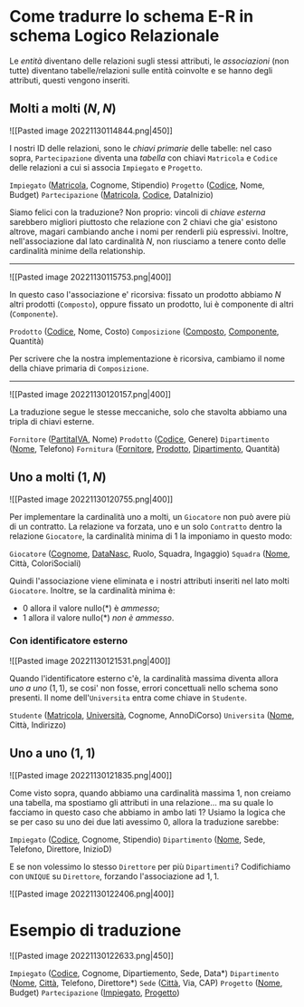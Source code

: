 ```toc
```
# Come tradurre lo schema E-R in schema Logico Relazionale

Le *entità* diventano delle relazioni sugli stessi attributi, le *associazioni* (non tutte) diventano tabelle/relazioni sulle entità coinvolte e se hanno degli attributi, questi vengono inseriti.

## Molti a molti ($N, N$)

![[Pasted image 20221130114844.png|450]]

I nostri ID delle relazioni, sono le *chiavi primarie* delle tabelle: nel caso sopra, `Partecipazione` diventa una *tabella* con chiavi `Matricola` e `Codice` delle relazioni a cui si associa `Impiegato` e `Progetto`.

$\mathtt{Impiegato}$ (<u>Matricola</u>, Cognome, Stipendio)
$\mathtt{Progetto}$ (<u>Codice</u>, Nome, Budget)
$\mathtt{Partecipazione}$ (<u>Matricola</u>, <u>Codice</u>, DataInizio)

Siamo felici con la traduzione?
Non proprio: vincoli di *chiave esterna* sarebbero migliori piuttosto che relazione con 2 chiavi che gia' esistono altrove, magari cambiando anche i nomi per renderli più espressivi. Inoltre, nell'associazione dal lato cardinalità $N$, non riusciamo a tenere conto delle cardinalità minime della relationship.

---

![[Pasted image 20221130115753.png|400]]

In questo caso l'associazione e' ricorsiva: fissato un prodotto abbiamo $N$ altri prodotti (`Composto`), oppure fissato un prodotto, lui è componente di altri (`Componente`).

$\mathtt{Prodotto}$ (<u>Codice</u>, Nome, Costo)
$\mathtt{Composizione}$ (<u>Composto</u>, <u>Componente</u>, Quantità)

Per scrivere che la nostra implementazione è ricorsiva, cambiamo il nome della chiave primaria di `Composizione`.

---

![[Pasted image 20221130120157.png|400]]

La traduzione segue le stesse meccaniche, solo che stavolta abbiamo una tripla di chiavi esterne.

$\mathtt{Fornitore}$ (<u>PartitaIVA</u>, Nome)
$\mathtt{Prodotto}$ (<u>Codice</u>, Genere)
$\mathtt{Dipartimento}$ (<u>Nome</u>, Telefono)
$\mathtt{Fornitura}$ (<u>Fornitore</u>, <u>Prodotto</u>, <u>Dipartimento</u>, Quantità)

## Uno a molti ($1, N$)

![[Pasted image 20221130120755.png|400]]

Per implementare la cardinalità uno a molti, un `Giocatore` non può avere più di un contratto. La relazione va forzata, uno e un solo `Contratto` dentro la relazione `Giocatore`, la cardinalità minima di 1 la imponiamo in questo modo:

$\mathtt{Giocatore}$ (<u>Cognome</u>, <u>DataNasc</u>, Ruolo, Squadra, Ingaggio)
$\mathtt{Squadra}$ (<u>Nome</u>, Città, ColoriSociali)

Quindi l'associazione viene eliminata e i nostri attributi inseriti nel lato molti `Giocatore`. Inoltre, se la cardinalità minima è:
- $0$ allora il valore nullo(\*) è *ammesso*;
- $1$ allora il valore nullo(\*) *non è ammesso*.

### Con identificatore esterno

![[Pasted image 20221130121531.png|400]]

Quando l'identificatore esterno c'è, la cardinalità massima diventa allora *uno a uno* ($1,1$), se cosi' non fosse, errori concettuali nello schema sono presenti.
Il nome dell'`Universita` entra come chiave in `Studente`.

$\mathtt{Studente}$ (<u>Matricola</u>, <u>Università</u>, Cognome, AnnoDiCorso)
$\mathtt{Universita}$ (<u>Nome</u>, Città, Indirizzo)

## Uno a uno ($1, 1$)

![[Pasted image 20221130121835.png|400]]

Come visto sopra, quando abbiamo una cardinalità massima $1$, non creiamo una tabella, ma spostiamo gli attributi in una relazione... ma su quale lo facciamo in questo caso che abbiamo in ambo lati $1$? 
Usiamo la logica che se per caso su uno dei due lati avessimo $0$, allora la traduzione sarebbe:

$\mathtt{Impiegato}$ (<u>Codice</u>, Cognome, Stipendio)
$\mathtt{Dipartimento}$ (<u>Nome</u>, Sede, Telefono, Direttore, InizioD)

E se non volessimo lo stesso `Direttore` per più `Dipartimenti`?
Codifichiamo con `UNIQUE` su `Direttore`, forzando l'associazione ad $1,1$.

![[Pasted image 20221130122406.png|400]]

# Esempio di traduzione

![[Pasted image 20221130122633.png|450]]

$\mathtt{Impiegato}$ (<u>Codice</u>, Cognome, Dipartiemento, Sede, Data\*)
$\mathtt{Dipartimento}$ (<u>Nome</u>, <u>Città</u>, Telefono, Direttore\*)
$\mathtt{Sede}$ (<u>Città</u>, Via, CAP)
$\mathtt{Progetto}$ (<u>Nome</u>, Budget)
$\mathtt{Partecipazione}$ (<u>Impiegato</u>, <u>Progetto</u>)
